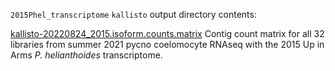 `2015Phel_transcriptome` `kallisto` output directory contents: 

[kallisto-20220824_2015.isoform.counts.matrix](https://github.com/grace-ac/project_pycno/blob/main/analyses/Kallisto/2015Phel_transcriptome/kallisto-20220824_2015.isoform.counts.matrix)
Contig count matrix for all 32 libraries from summer 2021 pycno coelomocyte RNAseq with the 2015 Up in Arms _P. helianthoides_ transcriptome. 
